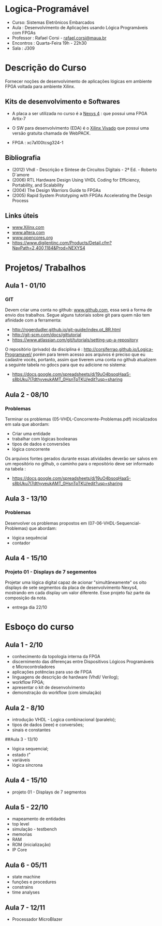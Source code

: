 Logica-Programável
==================

* Curso: Sistemas Eletrônicos Embarcados
* Aula : Desenvolvimento de Aplicações usando Lógica Programáveis com FPGAs
* Professor : Rafael Corsi - rafael.corsi@maua.br
* Encontros : Quarta-Feira 19h - 22h30 
* Sala : J309

# Descrição do Curso

Fornecer noções de desenvolvimento de aplicações lógicas em ambiente FPGA voltada para ambiente Xilinx.

## Kits de desenvolvimento e Softwares

* A placa a ser utilizada no curso é a [Nexys 4](http://www.digilentinc.com/Products/Detail.cfm?Prod=NEXYS4) :  que possui uma FPGA Artix-7 

* O SW para desenvolvimento (EDA) é o [Xilinx Vivado](http://www.xilinx.com/products/design-tools/vivado/) que possui uma versão gratuita chamada de WebPACK.

* FPGA : xc7a100tcsg324-1 

## Bibliografia 

* (2012) Vhdl - Descrição e Síntese de Circuitos Digitais - 2ª Ed. - Roberto D´amore
* (2006) RTL Hardware Design Using VHDL Coding for Efficiency, Portability, and Scalability
* (2004) The Design Warriors Guide to FPGAs
* (2005) Rapid System Prototyping with FPGAs Accelerating the Design Process

## Links úteis 
* www.Xilinx.com
* www.altera.com
* www.opencores.org
* https://www.digilentinc.com/Products/Detail.cfm?NavPath=2,400,1184&Prod=NEXYS4

# Projetos/ Trabalhos

## Aula 1 - 01/10

### GIT

Devem criar uma conta no github: www.github.com, essa será a forma de envio dos trabalhos. Segue alguns tutoriais sobre git para quem não tem afinidade com a ferramenta:

 *   http://rogerdudler.github.io/git-guide/index.pt_BR.html
 *   http://git-scm.com/docs/gittutorial
 *   https://www.atlassian.com/git/tutorials/setting-up-a-repository

O repositório (privado) da disciplina é : http://corsiferrao.github.io/Logica-Programavel/ porém para terem acesso aos arquivos é preciso que eu cadastre vocês, portanto, assim que tiverem uma conta no github atualizem a seguinte tabela no gdocs para que eu adicione no sistema:

 *   https://docs.google.com/spreadsheets/d/19uO4bsoqHaaS-s8bUku7I7dthyveukAMT_0HsnTpTKU/edit?usp=sharing

## Aula 2 - 08/10

### Problemas

Terminar os problemas (05-VHDL-Concorrente-Problemas.pdf) inicializados em sala que abordam:

* Criar uma entidade
* trabalhar com lógicas booleanas
* tipos de dados e conversões
* lógica concorrente

Os arquivos fontes gerados durante essas atividades deverão ser salvos em um repositório no github, o caminho para o repositório deve ser informado na tabela :

* https://docs.google.com/spreadsheets/d/19uO4bsoqHaaS-s8bUku7I7dthyveukAMT_0HsnTpTKU/edit?usp=sharing

## Aula 3 - 13/10 

### Problemas

Desenvolver os problemas propostos em (07-06-VHDL-Sequencial-Problemas)  que abordam:

* lógica sequêncial
* contador

## Aula 4 - 15/10 

### Projeto 01 - Displays de 7 segementos

Projetar uma lógica digital capaz de acionar "simultâneamente" os oito  displays de sete segmentos da placa de desenvolvimento Nexys4, mostrando em cada display um valor diferente. Esse projeto faz parte da composição da nota.

* entrega dia 22/10

# Esboço do curso

## Aula 1 - 2/10
* conhecimento da topologia interna da FPGA
* discernimento das diferenças entre Dispositivos Lógicos Programáveis e Microcontroladores
* aplicações potências para uso de FPGA
* linguagens de descrição de hardware (Vhdl/ Verilog);
* workflow FPGA;
* apresentar o kit de desenvolvimento
* demonstração do workflow (com simulação)	

## Aula 2 - 8/10
* introdução VHDL - Logica combinacional (paralelo);
* tipos de dados (ieee) e conversões;
* sinais e constantes 

##Aula 3 - 13/10
* lógica sequencial;
* estado $t^{+}$ 
* variáveis
* lógica síncrona
	
## Aula 4 - 15/10
* projeto 01 - Displays de 7 segmentos

## Aula 5 - 22/10
* mapeamento de entidades
* top level 
* simulação - testbench
* memorias
*  RAM
*  ROM (inicialização)
* IP Core

## Aula 6 - 05/11
* state machine
* funções e procedures
* constrains 
* time analyses

## Aula 7 - 12/11
* Processador MicroBlazer

